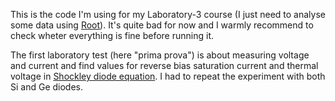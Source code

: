 This is the code I'm using for my Laboratory-3 course (I just need to analyse some data using [Root](root.cern)).
It's quite bad for now and I warmly recommend to check wheter everything is fine before running it.

The first laboratory test (here "prima prova") is about measuring voltage and current and find values for reverse bias saturation current and thermal voltage in [Shockley diode equation](https://en.wikipedia.org/wiki/Shockley_diode_equation). I had to repeat the experiment with both Si and Ge diodes.